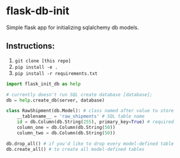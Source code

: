 # flask-db-init
Simple flask app for initializing sqlalchemy db models.

## Instructions:
1. ```git clone [this repo]```
2. ```pip install -e .```
3. ```pip install -r requirements.txt```

```python
import flask_init_db as help

# currently doesn't run SQL create database [database];
db = help.create_db(server, database)

class RawShipment(db.Model): # class named after value to store
    __tablename__ = 'raw_shipments' # SQL table name
    id = db.Column(db.String(255), primary_key=True) # required
    column_one = db.Column(db.String(50))
    column_two = db.Column(db.String(50))

db.drop_all() # if you'd like to drop every model-defined table
db.create_all() # to create all model-defined tables
```
